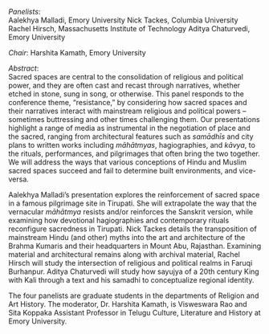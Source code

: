 _Panelists_:  
Aalekhya Malladi, Emory University
Nick Tackes, Columbia University
Rachel Hirsch, Massachusetts Institute of Technology
Aditya Chaturvedi, Emory University


_Chair_: Harshita Kamath, Emory University

_Abstract_:  
Sacred spaces are central to the consolidation of religious and political power, and they are often cast and recast through narratives, whether etched in stone, sung in song, or otherwise. This panel responds to the conference theme, “resistance,” by considering how sacred spaces and their narratives interact with mainstream religious and political powers – sometimes buttressing and other times challenging them. Our presentations highlight a range of media as instrumental in the negotiation of place and the sacred, ranging from architectural features such as _samādhīs_ and city plans to written works including _māhātmyas_, hagiographies, and _kāvya_, to the rituals, performances, and pilgrimages that often bring the two together. We will address the ways that various conceptions of Hindu and Muslim sacred spaces succeed and fail to determine built environments, and vice-versa.

Aalekhya Malladi’s presentation explores the reinforcement of sacred space in a famous pilgrimage site in Tirupati. She will extrapolate the way that the vernacular _māhātmya_ resists and/or reinforces the Sanskrit version, while examining how devotional hagiographies and contemporary rituals reconfigure sacredness in Tirupati. Nick Tackes details the transposition of mainstream Hindu (and other) myths into the art and architecture of the Brahma Kumaris and their headquarters in Mount Abu, Rajasthan. Examining material and architectural remains along with archival material, Rachel Hirsch will study the intersection of religious and political realms in Faruqi Burhanpur. Aditya Chaturvedi will study how sayujya of a 20th century King with Kali through a text and his samadhi to conceptualize regional identity.

The four panelists are graduate students in the departments of Religion and Art History. The moderator, Dr. Harshita Kamath, is Visweswara Rao and Sita Koppaka Assistant Professor in Telugu Culture, Literature and History at Emory University.
